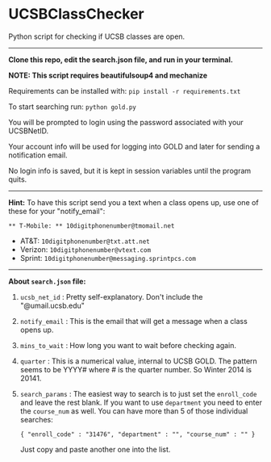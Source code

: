 UCSBClassChecker
================

Python script for checking if UCSB classes are open.

---

**Clone this repo, edit the search.json file, and run in your terminal.**

**NOTE:  This script requires beautifulsoup4 and mechanize**

Requirements can be installed with:  `pip install -r requirements.txt`

To start searching run: `python gold.py`
  
  
  
You will be prompted to login using the password associated with your UCSBNetID.

Your account info will be used for logging into GOLD and later for sending a notification email.

No login info is saved, but it is kept in session variables until the program quits.


---
  
**Hint:**
To have this script send you a text when a class opens up, use one of these for your "notify_email":

    ** T-Mobile: ** 10digitphonenumber@tmomail.net
* AT&T:  `10digitphonenumber@txt.att.net`
* Verizon: `10digitphonenumber@vtext.com`
* Sprint: `10digitphonenumber@messaging.sprintpcs.com`

---    
  
**About `search.json` file:**

1. `ucsb_net_id` : Pretty self-explanatory. Don't include the "@umail.ucsb.edu"
2. `notify_email` : This is the email that will get a message when a class opens up.
3. `mins_to_wait` : How long you want to wait before checking again.
4. `quarter` : This is a numerical value, internal to UCSB GOLD. The pattern seems to be YYYY# where # is the quarter number. So Winter 2014 is 20141.
5. `search_params` : The easiest way to search is to just set the `enroll_code` and leave the rest blank. If you want to use `department` you need to enter the `course_num` as well. You can have more than 5 of those individual searches:
    

      `{
          "enroll_code" : "31476",
          "department" : "",
          "course_num" : ""
      }`

    Just copy and paste another one into the list.
